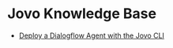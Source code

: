 # Jovo Knowledge Base

* [Deploy a Dialogflow Agent with the Jovo CLI](./deploy-dialogflow-agent '/deploy-dialogflow-agent')


<!--[metadata]: {"title": "Jovo Knowledge Base", 
                "description": "Practical examples for voice app development with Jovo",
                "activeSections": ["kb"],
                "expandedSections": "kb",
                "inSections": "kb",
                "breadCrumbs": {"Docs": "docs",
				"Knowledge Base": "docs/kb"
                                },
		"commentsID": "framework/docs/kb",
		"route": "docs/kb"
                }-->

